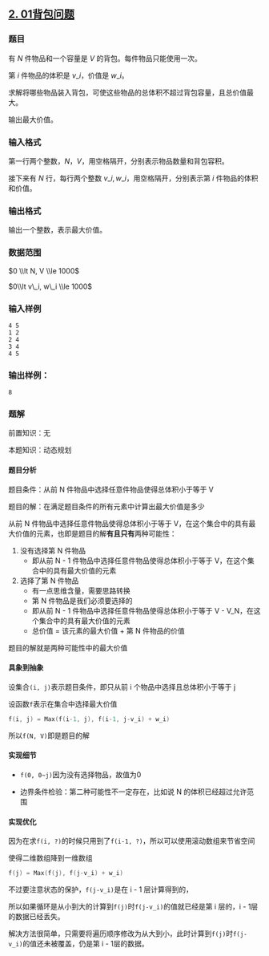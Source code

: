 ## [2\. 01背包问题](https://www.acwing.com/problem/content/2/)

### 题目

有 $N$ 件物品和一个容量是 $V$ 的背包。每件物品只能使用一次。

第 $i$ 件物品的体积是 $v\_i$，价值是 $w\_i$。

求解将哪些物品装入背包，可使这些物品的总体积不超过背包容量，且总价值最大。

输出最大价值。

### 输入格式

第一行两个整数，$N，V$，用空格隔开，分别表示物品数量和背包容积。

接下来有 $N$ 行，每行两个整数 $v\_i, w\_i$，用空格隔开，分别表示第 $i$ 件物品的体积和价值。

### 输出格式

输出一个整数，表示最大价值。

### 数据范围

$0 \\lt N, V \\le 1000$

$0\\lt v\_i, w\_i \\le 1000$

### 输入样例

```
4 5
1 2
2 4
3 4
4 5
```

### 输出样例：

```
8
```

### 题解

前置知识：无

本题知识：动态规划

#### 题目分析

题目条件：从前 N 件物品中选择任意件物品使得总体积小于等于 V

题目的解：在满足题目条件的所有元素中计算出最大价值是多少

从前 N 件物品中选择任意件物品使得总体积小于等于 V，在这个集合中的具有最大价值的元素，也即是题目的解**有且只有**两种可能性：

1. 没有选择第 N 件物品
    * 即从前 N - 1 件物品中选择任意件物品使得总体积小于等于 V，在这个集合中的具有最大价值的元素
2. 选择了第 N 件物品
    * 有一点思维含量，需要思路转换
    * 第 N 件物品是我们必须要选择的
    * 即从前 N - 1 件物品中选择任意件物品使得总体积小于等于 V - V_N，在这个集合中的具有最大价值的元素
    * 总价值 = 该元素的最大价值 + 第 N 件物品的价值

题目的解就是两种可能性中的最大价值

#### 具象到抽象

设集合`(i, j)`表示题目条件，即只从前 i 个物品中选择且总体积小于等于 j

设函数`f`表示在集合中选择最大价值

```c
f(i, j) = Max(f(i-1, j), f(i-1, j-v_i) + w_i)
```

所以`f(N, V)`即是题目的解

#### 实现细节

* `f(0, 0~j)`因为没有选择物品，故值为0

* 边界条件检验：第二种可能性不一定存在，比如说 N 的体积已经超过允许范围

#### 实现优化

因为在求`f(i, ?)`的时候只用到了`f(i-1, ?)`，所以可以使用滚动数组来节省空间

使得二维数组降到一维数组

```c
f(j) = Max(f(j), f(j-v_i) + w_i)
```

不过要注意状态的保护，`f(j-v_i)`是在 i - 1 层计算得到的，

所以如果循环是从小到大的计算到`f(j)`时`f(j-v_i)`的值就已经是第 i 层的，i - 1层的数据已经丢失。

解决方法很简单，只需要将遍历顺序修改为从大到小，此时计算到`f(j)`时`f(j-v_i)`的值还未被覆盖，仍是第 i - 1层的数据。

